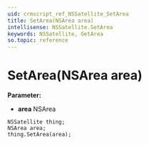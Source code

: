 ```yaml
---
uid: crmscript_ref_NSSatellite_SetArea
title: SetArea(NSArea area)
intellisense: NSSatellite.SetArea
keywords: NSSatellite, GetArea
so.topic: reference
---
```


# SetArea(NSArea area)

**Parameter:** 
* **area** NSArea

```crmscript
NSSatellite thing;
NSArea area;
thing.SetArea(area);
```

